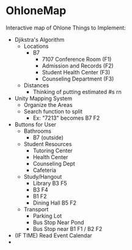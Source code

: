 # OhloneMap
Interactive map of Ohlone
Things to Implement: 
- Djikstra's Algorithm
  - Locations
    - B7
       - 7107 Conference Room (F1)
       - Admission and Records (F2)
       - Student Health Center (F3)
       - Counseling Department (F3)   
  - Distances
      - Thinking of putting estimated #s rn 
- Unity Mapping System
  - Organize the Areas
  - Search function to split
      - Ex: "7213" becomes B7 F2
- Buttons for User
    - Bathrooms
      - B7 (outside)
    - Student Resources
      - Tutoring Center
      - Health Center
      - Counseling Dept
      - Cafeteria
    - Study/Hangout
      - Library B3 F5
      - B3 F4
      - B1 F2
      - Dining Hall B5 F2
    - Transport
      - Parking Lot
      - Bus Stop Near Pond
      - Bus Stop near B1 F1 / B2 F2 
- (IF TIME) Read Event Calendar
- 
